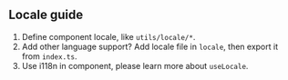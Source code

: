 ## Locale guide

1. Define component locale, like `utils/locale/*`.
2. Add other language support? Add locale file in `locale`, then export it from `index.ts`.
3. Use i118n in component, please learn more about `useLocale`.
